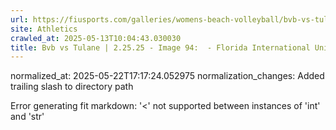 ```yaml
---
url: https://fiusports.com/galleries/womens-beach-volleyball/bvb-vs-tulane-2-25-25/image-94/355/62647/
site: Athletics
crawled_at: 2025-05-13T10:04:43.030030
title: Bvb vs Tulane | 2.25.25 - Image 94:  - Florida International University
---
```

normalized_at: 2025-05-22T17:17:24.052975
normalization_changes: Added trailing slash to directory path

Error generating fit markdown: '<' not supported between instances of 'int' and 'str'